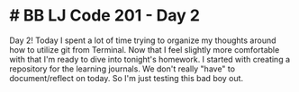 <h1># BB LJ Code 201 - Day 2 </h1>

<p>Day 2!  Today I spent a lot of time trying to organize my thoughts around how to utilize git from Terminal. Now that I feel slightly more comfortable with that I'm ready to dive into tonight's homework. I started with creating a repository for the learning journals. We don't really "have" to document/reflect on today. So I'm just testing this bad boy out. </p>
